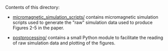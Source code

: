Contents of this directory:

- [micromagnetic_simulation_scripts/](./micromagnetic_simulation_scripts/)
  contains micromagnetic simulation scripts used to generate the "raw"
  simulation data used to produce Figures 2-5 in the paper.

- [postprocessing/](./postprocessing/) contains a small Python module to
  facilitate the reading of raw simulation data and plotting of the figures.

